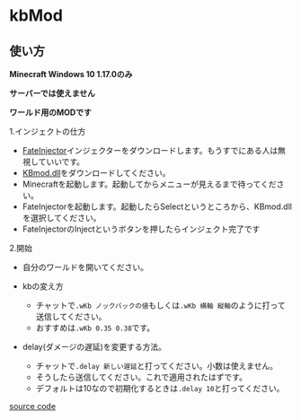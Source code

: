 # kbMod
## 使い方
**Minecraft Windows 10 1.17.0のみ** 

**サーバーでは使えません**

**ワールド用のMODです**

1.インジェクトの仕方
  - [FateInjector](https://github.com/fligger/FateInjector/releases/latest/download/FateInjector.exe)インジェクターをダウンロードします。もうすでにある人は無視していいです。
  - [KBmod.dll](./KBmod.dll)をダウンロードしてください。
  - Minecraftを起動します。起動してからメニューが見えるまで待ってください。
  - FateInjectorを起動します。起動したらSelectというところから、KBmod.dllを選択してください。
  - FateInjectorのInjectというボタンを押したらインジェクト完了です

2.開始
  - 自分のワールドを開いてください。
  - kbの変え方
    - チャットで```.wKb ノックバックの値```もしくは```.wKb 横軸 縦軸```のように打って送信してください。
    - おすすめは```.wKb 0.35 0.38```です。

  - delay(ダメージの遅延)を変更する方法。
    - チャットで```.delay 新しい遅延```と打ってください。小数は使えません。
    - そうしたら送信してください。これで適用されたはずです。
    - デフォルトは10なので初期化するときは```.delay 10```と打ってください。


[source code](https://github.com/360tetsu360/KBmodSRC)
    
